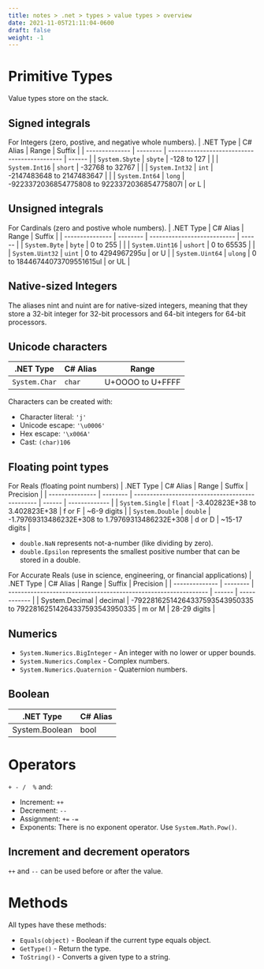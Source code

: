 ```yaml
---
title: notes > .net > types > value types > overview
date: 2021-11-05T21:11:04-0600
draft: false
weight: -1
---
```

# Primitive Types
Value types store on the stack.

## Signed integrals
For Integers (zero, postive, and negative whole numbers).
| .NET Type      | C# Alias | Range                                        | Suffix |
| -------------- | -------- | -------------------------------------------- | ------ |
| `System.Sbyte` | `sbyte`  | -128 to 127                                  |        |
| `System.Int16` | `short`  | -32768 to 32767                              |        |
| `System.Int32` | `int`    | -2147483648 to 2147483647                    |        |
| `System.Int64` | `long`   | -9223372036854775808 to 9223372036854775807l | or L   |

## Unsigned integrals
For Cardinals (zero and postive whole numbers).
| .NET Type       | C# Alias | Range                       | Suffix |
| --------------- | -------- | --------------------------- | ------ |
| `System.Byte`   | `byte`   | 0 to 255                    |        |
| `System.Uint16` | `ushort` | 0 to 65535                  |        |
| `System.Uint32` | `uint`   | 0 to 4294967295u            | or U   |
| `System.Uint64` | `ulong`  | 0 to 18446744073709551615ul | or UL  |

## Native-sized Integers
The aliases nint and nuint are for native-sized integers, meaning that they store a 32-bit integer for 32-bit processors and 64-bit integers for 64-bit processors.

## Unicode characters
| .NET Type     | C# Alias | Range            |
| ------------- | -------- | ---------------- |
| `System.Char` | `char`   | U+OOOO to U+FFFF |

Characters can be created with:
- Character literal: `'j'`
- Unicode escape: `'\u0006'`
- Hex escape: `'\x006A'`
- Cast: `(char)106`

## Floating point types
For Reals (floating point numbers)
| .NET Type       | C# Alias | Range                                           | Suffix | Precision     |
| --------------- | -------- | ----------------------------------------------- | ------ | ------------- |
| `System.Single` | `float`  | -3.402823E+38 to 3.402823E+38                   | f or F | ~6-9 digits   |
| `System.Double` | `double` | -1.79769313486232E+308 to 1.79769313486232E+308 | d or D | ~15-17 digits |

- `double.NaN` represents not-a-number (like dividing by zero).
- `double.Epsilon` represents the smallest positive number that can be stored in a double.

For Accurate Reals (use in science, engineering, or financial applications)
| .NET Type      | C# Alias | Range                                                           | Suffix | Precision    |
| -------------- | -------- | --------------------------------------------------------------- | ------ | ------------ |
| System.Decimal | decimal  | -79228162514264337593543950335 to 79228162514264337593543950335 | m or M | 28-29 digits |

## Numerics
- `System.Numerics.BigInteger` - An integer with no lower or upper bounds. 
- `System.Numerics.Complex` - Complex numbers.
- `System.Numerics.Quaternion` - Quaternion numbers.

## Boolean
| .NET Type      | C# Alias |
| -------------- | -------- |
| System.Boolean | bool     |

# Operators
`+ - /  %` and:
- Increment: `++`
- Decrement: `--`
- Assignment: `+=` `-=`
- Exponents: There is no exponent operator. Use `System.Math.Pow()`.

## Increment and decrement operators
`++` and `--` can be used before or after the value.

# Methods
All types have these methods:
- `Equals(object)` - Boolean if the current type equals object.
- `GetType()` - Return the type.
- `ToString()` - Converts a given type to a string.
